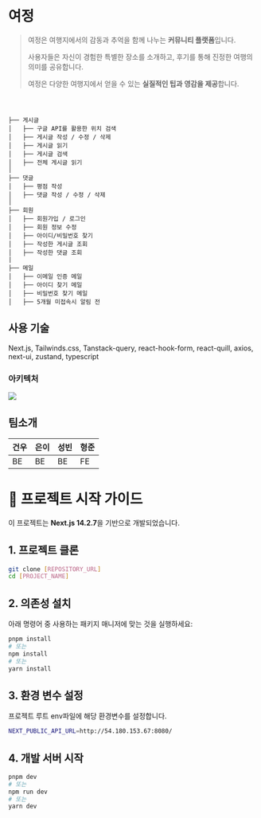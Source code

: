 # 여정

> 여정은 여행지에서의 감동과 추억을 함께 나누는 **커뮤니티 플랫폼**입니다.
>
> 사용자들은 자신이 경험한 특별한 장소를 소개하고, 후기를 통해 진정한 여행의 의미를 공유합니다.
>
> 여정은 다양한 여행지에서 얻을 수 있는 **실질적인 팁과 영감을 제공**합니다.

<br>

###

```
├── 게시글
│   ├── 구글 API를 활용한 위치 검색
│   ├── 게시글 작성 / 수정 / 삭제
│   ├── 게시글 읽기
│   ├── 게시글 검색
│   ├── 전체 게시글 읽기
│
├── 댓글
│   ├── 평점 작성
│   ├── 댓글 작성 / 수정 / 삭제
│
├── 회원
│   ├── 회원가입 / 로그인
│   ├── 회원 정보 수정
│   ├── 아이디/비밀번호 찾기
│   ├── 작성한 게시글 조회
│   ├── 작성한 댓글 조회
|
├── 메일
│   ├── 이메일 인증 메일
│   ├── 아이디 찾기 메일
│   ├── 비밀번호 찾기 메일
│   ├── 5개월 미접속시 알림 전
```

## 사용 기술

Next.js, Tailwinds.css, Tanstack-query, react-hook-form, react-quill, axios, next-ui, zustand, typescript

### 아키텍처

<img src="https://github.com/user-attachments/assets/1a984f5e-d593-45c3-a631-7432e528bef7">

## 팀소개

| 건우 | 은이 | 성빈 | 형준 |
| ---- | ---- | ---- | ---- |
| BE   | BE   | BE   | FE   |

# 🚀 프로젝트 시작 가이드

이 프로젝트는 **Next.js 14.2.7**을 기반으로 개발되었습니다.

## 1. 프로젝트 클론

```bash
git clone [REPOSITORY_URL]
cd [PROJECT_NAME]
```

## 2. 의존성 설치

아래 명령어 중 사용하는 패키지 매니저에 맞는 것을 실행하세요:

```bash
pnpm install
# 또는
npm install
# 또는
yarn install
```

## 3. 환경 변수 설정

프로젝트 루트 env파일에 해당 환경변수를 설정합니다.

```bash
NEXT_PUBLIC_API_URL=http://54.180.153.67:8080/
```

## 4. 개발 서버 시작

```bash
pnpm dev
# 또는
npm run dev
# 또는
yarn dev
```
